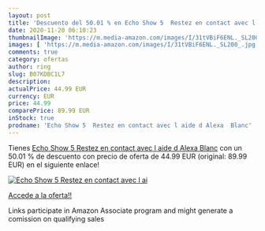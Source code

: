```yaml
---
layout: post
title: 'Descuento del 50.01 % en Echo Show 5  Restez en contact avec l ai'
date: 2020-11-20 06:10:23
thumbnailImage: 'https://m.media-amazon.com/images/I/31tVBiF6ENL._SL200_.jpg'
images: [ 'https://m.media-amazon.com/images/I/31tVBiF6ENL._SL200_.jpg' ]
comments: true
category: ofertas
author: ring
slug: B07KDBC1L7
description:
actualPrice: 44.99 EUR
currency: EUR
price: 44.99
comparePrice: 89.99 EUR
inStock: true
prodname: 'Echo Show 5  Restez en contact avec l aide d Alexa  Blanc'
---
```


Tienes [Echo Show 5  Restez en contact avec l aide d Alexa  Blanc](https://www.amazon.fr/dp/B07KDBC1L7/?tag=tolees0d-21) con un 50.01 % de descuento con precio de oferta de 44.99 EUR (original: 89.99 EUR) en el siguiente enlace!

[![Echo Show 5  Restez en contact avec l ai](https://m.media-amazon.com/images/I/31tVBiF6ENL._SL200_.jpg)](https://www.amazon.fr/dp/B07KDBC1L7/?tag=tolees0d-21)

[Accede a la oferta!!](https://www.amazon.fr/dp/B07KDBC1L7/?tag=tolees0d-21)

Links participate in Amazon Associate program and might generate a comission on qualifying sales


